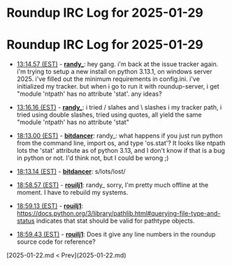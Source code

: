 # Roundup IRC Log for 2025-01-29 #
# Roundup IRC Log for 2025-01-29
* <a href="#13:14.57" id="13:14.57">13:14.57 (EST)</a> - __[randy_](https://github.com/randy_)__: hey gang. i'm back at the issue tracker again. i'm trying to setup a new install on python 3.13.1, on windows server 2025. i've filled out the minimum requirements in config.ini. i've initialized my tracker. but when i go to run it with roundup-server, i get "module 'ntpath' has no attribute 'stat'. any ideas?

* <a href="#13:16.16" id="13:16.16">13:16.16 (EST)</a> - __[randy_](https://github.com/randy_)__: i tried / slahes and \ slashes i my tracker path, i tried using double slashes, tried using quotes, all yield the same "module 'ntpath' has no attribute 'stat"

* <a href="#18:13.00" id="18:13.00">18:13.00 (EST)</a> - __[bitdancer](https://github.com/bitdancer)__: randy_: what happens if you just run python from the command line, import os, and type 'os.stat'?  It looks like ntpath lots the 'stat' attribute as of python 3.13, and I don't know if that is a bug in python or not.  I'd think not, but I could be wrong ;)

* <a href="#18:13.14" id="18:13.14">18:13.14 (EST)</a> - __[bitdancer](https://github.com/bitdancer)__: s/lots/lost/

* <a href="#18:58.57" id="18:58.57">18:58.57 (EST)</a> - __[rouilj1](https://github.com/rouilj1)__: randy_ sorry, I'm pretty much offline at the moment. I have to rebuild my systems.
* <a href="#18:59.13" id="18:59.13">18:59.13 (EST)</a> - __[rouilj1](https://github.com/rouilj1)__: <https://docs.python.org/3/library/pathlib.html#querying-file-type-and-status> indicates that stat should be valid for pathtype objects.

* <a href="#18:59.43" id="18:59.43">18:59.43 (EST)</a> - __[rouilj1](https://github.com/rouilj1)__: Does it give any line numbers in the roundup source code for reference?

<div class="inpage-footer">
[2025-01-22.md < Prev](2025-01-22.md)
</div>
